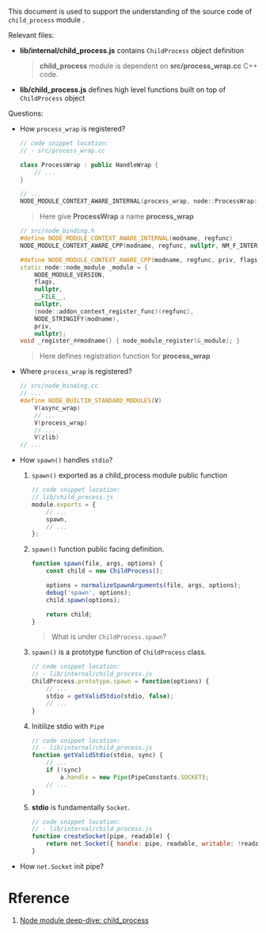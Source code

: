 This document is used to support the understanding of the  source code of  `child_process` module .


Relevant files: 

- **lib/internal/child_process.js** contains `ChildProcess` object definition

    > **child_process** module is dependent on **src/process_wrap.cc** C++ code.

- **lib/child_process.js** defines high level functions built on top of `ChildProcess` object


Questions:

- How `process_wrap` is registered?

    ``` C++
    // code snippet location: 
    // - src/process_wrap.cc

    class ProcessWrap : public HandleWrap {
        // ...
    }

    // ...
    NODE_MODULE_CONTEXT_AWARE_INTERNAL(process_wrap, node::ProcessWrap::Initialize)
    ```

    > Here give **ProcessWrap** a name **process_wrap**


    ``` C++
    // src/node_binding.h
    #define NODE_MODULE_CONTEXT_AWARE_INTERNAL(modname, regfunc)                   \
    NODE_MODULE_CONTEXT_AWARE_CPP(modname, regfunc, nullptr, NM_F_INTERNAL)

    #define NODE_MODULE_CONTEXT_AWARE_CPP(modname, regfunc, priv, flags)           \
    static node::node_module _module = {                                         \
        NODE_MODULE_VERSION,                                                     \
        flags,                                                                   \
        nullptr,                                                                 \
        __FILE__,                                                                \
        nullptr,                                                                 \
        (node::addon_context_register_func)(regfunc),                            \
        NODE_STRINGIFY(modname),                                                 \
        priv,                                                                    \
        nullptr};                                                                \
    void _register_##modname() { node_module_register(&_module); }
    ```

    > Here defines registration function for **process_wrap**

- Where `process_wrap` is registered?

    ``` C++
    // src/node_binding.cc
    // ...
    #define NODE_BUILTIN_STANDARD_MODULES(V)                                       \
        V(async_wrap)                                                                \
        // ...
        V(process_wrap)                                                              \
        // ...
        V(zlib)
    // ...
    ```





- How `spawn()` handles `stdio`?

    1. `spawn()` exported as a child_process module public function

        ``` js
        // code snippet location:
        // lib/child_process.js
        module.exports = {
            // ...
            spawn,
            // ...
        };

        ```
    2. `spawn()` function public facing definition.

        ``` js
        function spawn(file, args, options) {
            const child = new ChildProcess();

            options = normalizeSpawnArguments(file, args, options);
            debug('spawn', options);
            child.spawn(options);

            return child;
        }
        ```

        > What is under `ChildProcess.spawn`?

    3. `spawn()` is a prototype function of `ChildProcess` class.

        ```js
        // code snippet location:
        // - lib/internal/child_process.js
        ChildProcess.prototype.spawn = function(options) {
            // ...
            stdio = getValidStdio(stdio, false);
            // ...
        }
        ```
    
    4. Initilize stdio with `Pipe`

        ```js
        // code snippet location:
        // - lib/internal/child_process.js
        function getValidStdio(stdio, sync) {
            // ...
            if (!sync)
                a.handle = new Pipe(PipeConstants.SOCKET);
            // ...
        }
        ```

    5. **stdio** is fundamentally `Socket`.

        ``` js
        // code snippet location:
        // - lib/internal/child_process.js
        function createSocket(pipe, readable) {
            return net.Socket({ handle: pipe, readable, writable: !readable });
        }
        ```

- How `net.Socket` init pipe?


# Rference

1. [Node module deep-dive: child_process](https://blog.safia.rocks/post/169346741925/node-module-deep-dive-childprocess)
